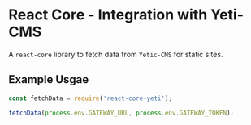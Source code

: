 # React Core - Integration with Yeti-CMS

A `react-core` library to fetch data from `Yetic-CMS` for static sites.

## Example Usgae

```js
const fetchData = require('react-core-yeti');

fetchData(process.env.GATEWAY_URL, process.env.GATEWAY_TOKEN);
```
